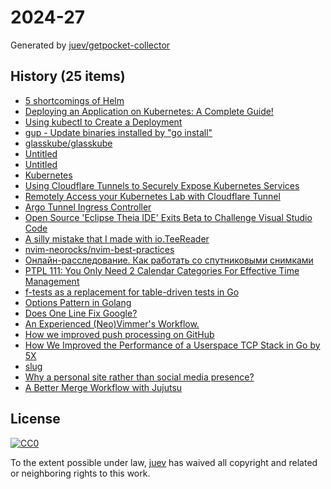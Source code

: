 # 2024-27

Generated by [juev/getpocket-collector](https://github.com/juev/getpocket-collector)

## History (25 items)

- [5 shortcomings of Helm](https://glasskube.eu/en/r/knowledge/5-helm-shortcomings/)
- [Deploying an Application on Kubernetes: A Complete Guide!](https://dev.to/pavanbelagatti/deploying-an-application-on-kubernetes-a-complete-guide-1cj6)
- [Using kubectl to Create a Deployment](https://kubernetes.io/docs/tutorials/kubernetes-basics/deploy-app/deploy-intro/)
- [gup - Update binaries installed by "go install"](https://github.com/nao1215/gup)
- [glasskube/glasskube](https://github.com/glasskube/glasskube)
- [Untitled](https://developers.cloudflare.com/cloudflare-one/tutorials/many-cfd-one-tunnel)
- [Untitled](https://developers.cloudflare.com/cloudflare-one/tutorials/kubectl)
- [Kubernetes](https://developers.cloudflare.com/cloudflare-one/connections/connect-networks/deploy-tunnels/deployment-guides/kubernetes/)
- [Using Cloudflare Tunnels to Securely Expose Kubernetes Services](https://itnext.io/using-cloudflare-tunnels-to-securely-expose-kubernetes-services-26713fb5da0a)
- [Remotely Access your Kubernetes Lab with Cloudflare Tunnel](https://blog.marcolancini.it/2021/blog-kubernetes-lab-cloudflare-tunnel/)
- [Argo Tunnel Ingress Controller](https://github.com/cloudflare/cloudflare-ingress-controller)
- [Open Source 'Eclipse Theia IDE' Exits Beta to Challenge Visual Studio Code](https://visualstudiomagazine.com/Articles/2024/06/27/eclipse-theia-ide.aspx)
- [A silly mistake that I made with io.TeeReader](https://vishnubharathi.codes/blog/a-silly-mistake-that-i-made-with-io.teereader/?utm_source=christophberger&utm_medium=email&utm_campaign=2024-06-30-supply-chain-attack-anyone)
- [nvim-neorocks/nvim-best-practices](https://github.com/nvim-neorocks/nvim-best-practices)
- [Онлайн-расследование. Как работать со спутниковыми снимками](https://afbpsykzexjcdync.1tw.live/onlayn-rassledovanie-kak-rabotat-so-sputnikovymi-snimkami)
- [PTPL 111: You Only Need 2 Calendar Categories For Effective Time Management](https://www.blog.plaintextpaperless.com/p/ptpl-111-only-2-calendars-for-time-blocking)
- [f-tests as a replacement for table-driven tests in Go](https://valyala.medium.com/f-tests-as-a-replacement-for-table-driven-tests-in-go-8814a8b19e9e)
- [Options Pattern in Golang](https://sumit.samapradnya.com/blogs/options-pattern-golang)
- [Does One Line Fix Google?](https://tedium.co/2024/05/17/google-web-search-make-default/)
- [An Experienced (Neo)Vimmer's Workflow.](https://seniormars.com/posts/neovim-workflow/)
- [How we improved push processing on GitHub](https://github.blog/2024-06-11-how-we-improved-push-processing-on-github/)
- [How We Improved the Performance of a Userspace TCP Stack in Go by 5X](https://coder.com/blog/delivering-5x-faster-throughput-in-coder-2-12-0)
- [slug](https://github.com/gosimple/slug)
- [Why a personal site rather than social media presence?](https://hamatti.org/posts/why-personal-site-rather-than-social-media-presence/)
- [A Better Merge Workflow with Jujutsu](https://ofcr.se/jujutsu-merge-workflow/)

## License

[![CC0](https://mirrors.creativecommons.org/presskit/buttons/88x31/svg/cc-zero.svg)](https://creativecommons.org/publicdomain/zero/1.0/)

To the extent possible under law, [juev](https://github.com/juev) has waived all copyright and related or neighboring rights to this work.
